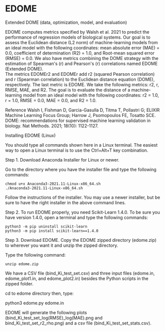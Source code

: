 # EDOME
Extended DOME (data, optimization, model, and evaluation)

EDOME computes metrics specified by Walsh et al. 2021 to predict the performance of regression models of biological systems. Our goal is to assess the Euclidean distance (L2 norm) of machine-learning models from an ideal model with the following coordinates: mean absolute error (MAE) = 0.0, coefficient of determination (R2) = 1.0, and Root-mean squared error (RMSE) = 0.0. We also have metrics combining the DOME strategy with the estimation of Spearman's (r) and Pearson's (r) correlations named EDOME (Extended DOME).  
The metrics EDOMEr2 and EDOMEr add r2 (squared Pearson correlation) and r (Spearman correlation) to the Euclidean distance equation (DOME), respectively. The last metric is EDOME. We take the following metrics: r2, r, RMSE, MAE, and R2. The goal is to evaluate the distance of a machine-learning model from an ideal model with the following coordinates: r2 = 1.0, r = 1.0, RMSE = 0.0, MAE = 0.0, and R2 = 1.0. 

Reference
Walsh I, Fishman D, Garcia-Gasulla D, Titma T, Pollastri G; ELIXIR Machine Learning Focus Group; Harrow J, Psomopoulos FE, Tosatto SCE. DOME: recommendations for supervised machine learning validation in biology. Nat Methods. 2021; 18(10): 1122-1127.

Installing EDOME (Linux)

You should type all commands shown here in a Linux terminal. The easiest way to open a Linux terminal is to use the Ctrl+Alt+T key combination.

Step 1. Download Anaconda Installer for Linux or newer.

Go to the directory where you have the installer file and type the following commands:

    chmod u+x Anaconda3-2021.11-Linux-x86_64.sh
    ./Anaconda3-2021.11-Linux-x86_64.sh

Follow the instructions of the installer. You may use a newer installer, but be sure to have the right installer in the above command lines.

Step 2. To run EDOME properly, you need Scikit-Learn 1.4.0. To be sure you have version 1.4.0, open a terminal and type the following commands:

    python3 -m pip uninstall scikit-learn
    python3 -m pip install scikit-learn==1.4.0

Step 3. Download EDOME. Copy the EDOME zipped directory (edome.zip) to wherever you want it and unzip the zipped directory.

Type the following command:

    unzip edome.zip

We have a CSV file (bind_Ki_test_set.csv) and three input files (edome.in, edome_plot1.in, and edome_plot2.in) besides the Python scripts in the zipped folder. 

cd to edome directory then, type:

python3 edome.py edome.in

EDOME will generate the following plots (bind_Ki_test_set_log(RMSE)_log(MAE).png and bind_Ki_test_set_r2_rho.png) and a csv file (bind_Ki_test_set_stats.csv).

